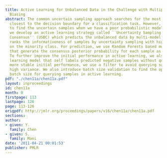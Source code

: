 ```yaml
---
title: Active Learning for Unbalanced Data in the Challenge with Multiple Models and
  Biasing
abstract: The common uncertain sampling approach searches for the most uncertain samples
  closest to the decision boundary for a classification task. However, we might fail
  to find the uncertain samples when we have a poor probabilistic model. In this work,
  we develop an active learning strategy called ``Uncertainty Sampling with Biasing
  Consensus'' (USBC) which predicts the unbalanced data by multi-model committee and
  ranks the informativeness of samples by uncertainty sampling with higher weight
  on the minority class. For prediction, we use Random Forests based multiple models
  that generate the consensus posterior probability for each sample as part of USBC.
  To further improve the initial performance in active learning, we also use a semi-supervised
  learning model that self labels predicted negative samples without querying. For
  more stable initial performance, we use a filter to avoid querying samples with
  high variance. We also introduce batch size validation to find the optimal initial
  batch size for querying samples in active learning.
pdf: "./chen11a/chen11a.pdf"
layout: inproceedings
id: chen11a
month: 0
firstpage: 113
lastpage: 126
page: 113-126
origpdf: http://jmlr.org/proceedings/papers/v16/chen11a/chen11a.pdf
sections: 
author:
- given: Y.
  family: Chen
- given: S.
  family: Mani
date: '2011-04-21 00:01:53'
publisher: PMLR
---
```

